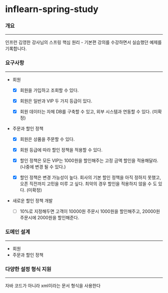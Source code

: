# inflearn-spring-study

### 개요

- - -
인프런 김영한 강사님의 스프링 핵심 원리 - 기본편 강의를 수강하면서 실습했던 예제를 기록합니다. 


### 요구사항

- - -

- 회원
  - [x] 회원을 가입하고 조회할 수 있다.
  - [x] 회원은 일반과 VIP 두 가지 등급이 있다.
  - [x] 회원 데이터는 자체 DB를 구축할 수 있고, 외부 시스템과 연동할 수 있다. (미확정)


- 주문과 할인 정책
  - [x] 회원은 상품을 주문할 수 있다.
  - [x] 회원 등급에 따라 할인 정책을 적용할 수 있다.
  - [x] 할인 정책은 모든 VIP는 1000원을 할인해주는 고정 금액 할인을 적용해달라. (나중에 변경 될 수 있다.)
  - [x] 할인 정책은 변경 가능성이 높다. 회사의 기본 할인 정책을 아직 정하지 못했고, 오픈 직전까지 고민을 미루
    고 싶다. 최악의 경우 할인을 적용하지 않을 수 도 있다. (미확정)


- 새로운 할인 정책 개발
  - [ ] 10%로 지정해두면 고객이 10000원 주문시 1000원을 할인해주고, 20000원 주문시에 2000원을 할인해준다.


### 도메인 설계

- - - 

- 회원
- 주문과 할인 정책


### 다양한 설정 형식 지원

---
자바 코드가 아니라 xml이라는 문서 형식을 사용한다
